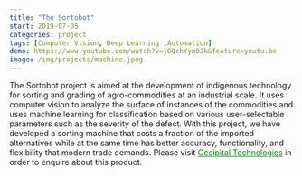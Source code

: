 ```yaml
---
title: "The Sortobot"
start: 2019-07-05
categories: project
tags: [Computer Vision, Deep Learning ,Automation]
demo: https://www.youtube.com/watch?v=jGQchYymOJk&feature=youtu.be
image: /img/projects/machine.jpeg
---
```



The Sortobot project is aimed at the development of indigenous technology for sorting and grading of agro-commodities at an industrial scale. It uses computer vision to analyze the surface of instances of the commodities and uses machine learning for classification based on various user-selectable parameters such as the severity of the defect. With this project, we have developed a sorting machine that costs a fraction of the imported alternatives while at the same time has better accuracy, functionality, and flexibility that modern trade demands. Please visit <a href="https://www.occipitaltech.com/" target="_blank" rel="noopener noreferrer" style="color:green">Occipital Technologies</a> in order to enquire about this product.